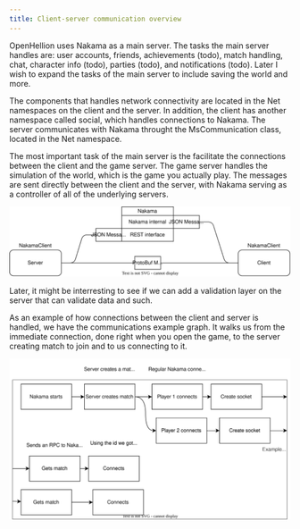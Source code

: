 ```yaml
---
title: Client-server communication overview
---
```


OpenHellion uses Nakama as a main server. The tasks the main server handles are: user accounts, friends, achievements (todo), match handling, chat, character info (todo), parties (todo), and notifications (todo). Later I wish to expand the tasks of the main server to include saving the world and more.

The components that handles network connectivity are located in the Net namespaces on the client and the server. In addition, the client has another namespace called social, which handles connections to Nakama. The server communicates with Nakama throught the MsCommunication class, located in the Net namespace.

The most important task of the main server is the facilitate the connections between the client and the game server. The game server handles the simulation of the world, which is the game you actually play. The messages are sent directly between the client and the server, with Nakama serving as a controller of all of the underlying servers.

![A diagram showing how the clients and servers interact with Nakama.](res/ClientServer.drawio.svg)

Later, it might be interresting to see if we can add a validation layer on the server that can validate data and such.

As an example of how connections between the client and server is handled, we have the communications example graph. It walks us from the immediate connection, done right when you open the game, to the server creating match to join and to us connecting to it.

![An example of how connections between client and server is handled.](res/CommunicationExample.drawio.svg)
